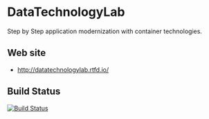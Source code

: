 # DataTechnologyLab
Step by Step application modernization with container technologies.

## Web site

- http://datatechnologylab.rtfd.io/

## Build Status
[![Build Status](https://travis-ci.org/NetAppJpTechTeam/DataTechnologyLab.svg?branch=master)](https://travis-ci.org/NetAppJpTechTeam/DataTechnologyLab)